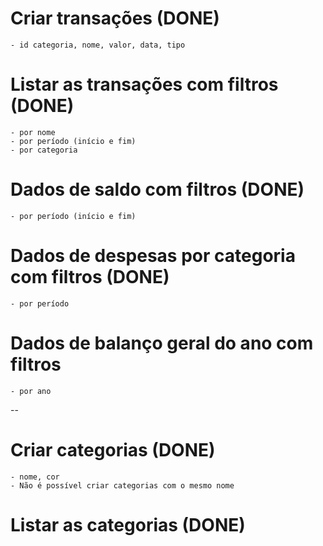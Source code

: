 # Criar transações (DONE)

    - id categoria, nome, valor, data, tipo

# Listar as transações com filtros (DONE)

    - por nome
    - por período (início e fim)
    - por categoria

# Dados de saldo com filtros (DONE)

    - por período (início e fim)

# Dados de despesas por categoria com filtros (DONE)

    - por período

# Dados de balanço geral do ano com filtros

    - por ano

--

# Criar categorias (DONE)

    - nome, cor
    - Não é possível criar categorias com o mesmo nome

# Listar as categorias (DONE)
